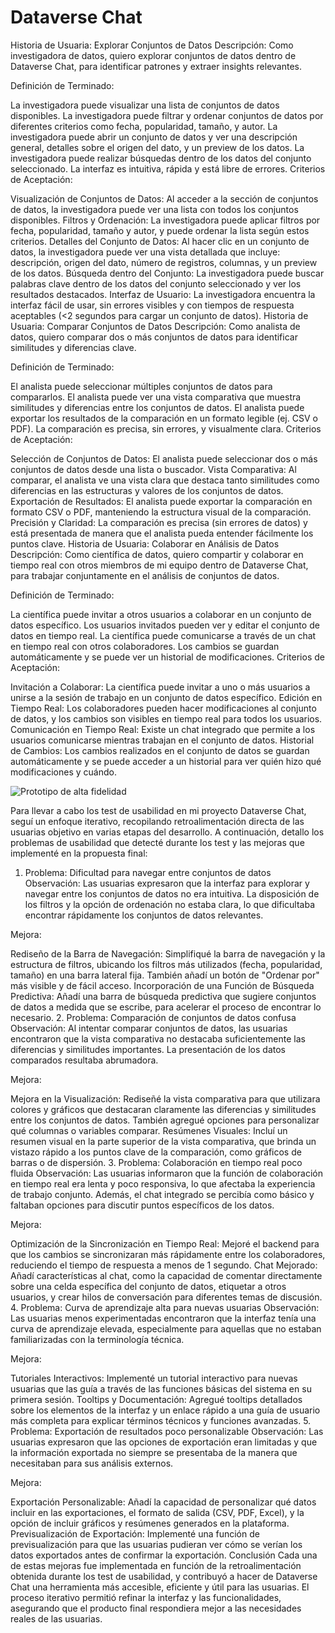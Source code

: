 # Dataverse Chat

Historia de Usuaria: Explorar Conjuntos de Datos
Descripción:
Como investigadora de datos, quiero explorar conjuntos de datos dentro de Dataverse Chat, para identificar patrones y extraer insights relevantes.

Definición de Terminado:

La investigadora puede visualizar una lista de conjuntos de datos disponibles.
La investigadora puede filtrar y ordenar conjuntos de datos por diferentes criterios como fecha, popularidad, tamaño, y autor.
La investigadora puede abrir un conjunto de datos y ver una descripción general, detalles sobre el origen del dato, y un preview de los datos.
La investigadora puede realizar búsquedas dentro de los datos del conjunto seleccionado.
La interfaz es intuitiva, rápida y está libre de errores.
Criterios de Aceptación:

Visualización de Conjuntos de Datos: Al acceder a la sección de conjuntos de datos, la investigadora puede ver una lista con todos los conjuntos disponibles.
Filtros y Ordenación: La investigadora puede aplicar filtros por fecha, popularidad, tamaño y autor, y puede ordenar la lista según estos criterios.
Detalles del Conjunto de Datos: Al hacer clic en un conjunto de datos, la investigadora puede ver una vista detallada que incluye: descripción, origen del dato, número de registros, columnas, y un preview de los datos.
Búsqueda dentro del Conjunto: La investigadora puede buscar palabras clave dentro de los datos del conjunto seleccionado y ver los resultados destacados.
Interfaz de Usuario: La investigadora encuentra la interfaz fácil de usar, sin errores visibles y con tiempos de respuesta aceptables (<2 segundos para cargar un conjunto de datos).
Historia de Usuaria: Comparar Conjuntos de Datos
Descripción:
Como analista de datos, quiero comparar dos o más conjuntos de datos para identificar similitudes y diferencias clave.

Definición de Terminado:

El analista puede seleccionar múltiples conjuntos de datos para compararlos.
El analista puede ver una vista comparativa que muestra similitudes y diferencias entre los conjuntos de datos.
El analista puede exportar los resultados de la comparación en un formato legible (ej. CSV o PDF).
La comparación es precisa, sin errores, y visualmente clara.
Criterios de Aceptación:

Selección de Conjuntos de Datos: El analista puede seleccionar dos o más conjuntos de datos desde una lista o buscador.
Vista Comparativa: Al comparar, el analista ve una vista clara que destaca tanto similitudes como diferencias en las estructuras y valores de los conjuntos de datos.
Exportación de Resultados: El analista puede exportar la comparación en formato CSV o PDF, manteniendo la estructura visual de la comparación.
Precisión y Claridad: La comparación es precisa (sin errores de datos) y está presentada de manera que el analista pueda entender fácilmente los puntos clave.
Historia de Usuaria: Colaborar en Análisis de Datos
Descripción:
Como científica de datos, quiero compartir y colaborar en tiempo real con otros miembros de mi equipo dentro de Dataverse Chat, para trabajar conjuntamente en el análisis de conjuntos de datos.

Definición de Terminado:

La científica puede invitar a otros usuarios a colaborar en un conjunto de datos específico.
Los usuarios invitados pueden ver y editar el conjunto de datos en tiempo real.
La científica puede comunicarse a través de un chat en tiempo real con otros colaboradores.
Los cambios se guardan automáticamente y se puede ver un historial de modificaciones.
Criterios de Aceptación:

Invitación a Colaborar: La científica puede invitar a uno o más usuarios a unirse a la sesión de trabajo en un conjunto de datos específico.
Edición en Tiempo Real: Los colaboradores pueden hacer modificaciones al conjunto de datos, y los cambios son visibles en tiempo real para todos los usuarios.
Comunicación en Tiempo Real: Existe un chat integrado que permite a los usuarios comunicarse mientras trabajan en el conjunto de datos.
Historial de Cambios: Los cambios realizados en el conjunto de datos se guardan automáticamente y se puede acceder a un historial para ver quién hizo qué modificaciones y cuándo.


![Prototipo de alta fidelidad](images/prototipo.jpg)


Para llevar a cabo los test de usabilidad en mi proyecto Dataverse Chat, seguí un enfoque iterativo, recopilando retroalimentación directa de las usuarias objetivo en varias etapas del desarrollo. A continuación, detallo los problemas de usabilidad que detecté durante los test y las mejoras que implementé en la propuesta final:

1. Problema: Dificultad para navegar entre conjuntos de datos
Observación: Las usuarias expresaron que la interfaz para explorar y navegar entre los conjuntos de datos no era intuitiva. La disposición de los filtros y la opción de ordenación no estaba clara, lo que dificultaba encontrar rápidamente los conjuntos de datos relevantes.

Mejora:

Rediseño de la Barra de Navegación: Simplifiqué la barra de navegación y la estructura de filtros, ubicando los filtros más utilizados (fecha, popularidad, tamaño) en una barra lateral fija. También añadí un botón de "Ordenar por" más visible y de fácil acceso.
Incorporación de una Función de Búsqueda Predictiva: Añadí una barra de búsqueda predictiva que sugiere conjuntos de datos a medida que se escribe, para acelerar el proceso de encontrar lo necesario.
2. Problema: Comparación de conjuntos de datos confusa
Observación: Al intentar comparar conjuntos de datos, las usuarias encontraron que la vista comparativa no destacaba suficientemente las diferencias y similitudes importantes. La presentación de los datos comparados resultaba abrumadora.

Mejora:

Mejora en la Visualización: Rediseñé la vista comparativa para que utilizara colores y gráficos que destacaran claramente las diferencias y similitudes entre los conjuntos de datos. También agregué opciones para personalizar qué columnas o variables comparar.
Resúmenes Visuales: Incluí un resumen visual en la parte superior de la vista comparativa, que brinda un vistazo rápido a los puntos clave de la comparación, como gráficos de barras o de dispersión.
3. Problema: Colaboración en tiempo real poco fluida
Observación: Las usuarias informaron que la función de colaboración en tiempo real era lenta y poco responsiva, lo que afectaba la experiencia de trabajo conjunto. Además, el chat integrado se percibía como básico y faltaban opciones para discutir puntos específicos de los datos.

Mejora:

Optimización de la Sincronización en Tiempo Real: Mejoré el backend para que los cambios se sincronizaran más rápidamente entre los colaboradores, reduciendo el tiempo de respuesta a menos de 1 segundo.
Chat Mejorado: Añadí características al chat, como la capacidad de comentar directamente sobre una celda específica del conjunto de datos, etiquetar a otros usuarios, y crear hilos de conversación para diferentes temas de discusión.
4. Problema: Curva de aprendizaje alta para nuevas usuarias
Observación: Las usuarias menos experimentadas encontraron que la interfaz tenía una curva de aprendizaje elevada, especialmente para aquellas que no estaban familiarizadas con la terminología técnica.

Mejora:

Tutoriales Interactivos: Implementé un tutorial interactivo para nuevas usuarias que las guía a través de las funciones básicas del sistema en su primera sesión.
Tooltips y Documentación: Agregué tooltips detallados sobre los elementos de la interfaz y un enlace rápido a una guía de usuario más completa para explicar términos técnicos y funciones avanzadas.
5. Problema: Exportación de resultados poco personalizable
Observación: Las usuarias expresaron que las opciones de exportación eran limitadas y que la información exportada no siempre se presentaba de la manera que necesitaban para sus análisis externos.

Mejora:

Exportación Personalizable: Añadí la capacidad de personalizar qué datos incluir en las exportaciones, el formato de salida (CSV, PDF, Excel), y la opción de incluir gráficos y resúmenes generados en la plataforma.
Previsualización de Exportación: Implementé una función de previsualización para que las usuarias pudieran ver cómo se verían los datos exportados antes de confirmar la exportación.
Conclusión
Cada una de estas mejoras fue implementada en función de la retroalimentación obtenida durante los test de usabilidad, y contribuyó a hacer de Dataverse Chat una herramienta más accesible, eficiente y útil para las usuarias. El proceso iterativo permitió refinar la interfaz y las funcionalidades, asegurando que el producto final respondiera mejor a las necesidades reales de las usuarias.

